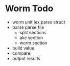 # Worm Todo
* worm unit lex parse struct
* parse parse file
  * split sections
  * ake section
  * worm section
* build value
* compare
* output results